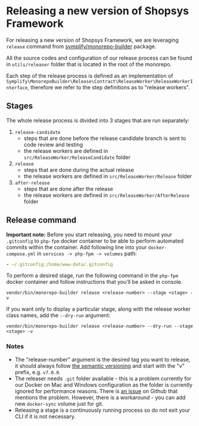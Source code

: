 # Releasing a new version of Shopsys Framework

For releasing a new version of Shopsys Framework, we are leveraging `release` command from [symplify/monorepo-builder](https://github.com/Symplify/MonorepoBuilder) package.

All the source codes and configuration of our release process can be found in `utils/releaser` folder that is located in the root of the monorepo.

Each step of the release process is defined as an implementation of `Symplify\MonorepoBuilder\Release\Contract\ReleaseWorker\ReleaseWorkerInterface`,
therefore we refer to the step definitions as to "release workers".

## Stages

The whole release process is divided into 3 stages that are run separately:

1. `release-candidate`
    - steps that are done before the release candidate branch is sent to code review and testing
    - the release workers are defined in `src/ReleaseWorker/ReleaseCandidate` folder
1. `release`
    - steps that are done during the actual release
    - the release workers are defined in `src/ReleaseWorker/Release` folder
1. `after-release`
    - steps that are done after the release
    - the release workers are defined in `src/ReleaseWorker/AfterRelease` folder


## Release command

**Important note:** Before you start releasing, you need to mount your `.gitconfig` to `php-fpm` docker container
to be able to perform automated commits within the container.
Add following line into your `docker-compose.yml` in `services -> php-fpm -> volumes` path:
```yaml
- ~/.gitconfig:/home/www-data/.gitconfig
```

To perform a desired stage, run the following command in the `php-fpm` docker container and follow instructions that you'll be asked in console.
```
vendor/bin/monorepo-builder release <release-number> --stage <stage> -v
```
If you want only to display a particular stage, along with the release worker class names, add the `--dry-run` argument:
```
vendor/bin/monorepo-builder release <release-number> --dry-run --stage <stage> -v
```

### Notes
- The "release-number" argument is the desired tag you want to release, it should always follow [the semantic versioning](https://semver.org/)
and start with the "v" prefix, e.g. `v7.0.0`.
- The releaser needs `.git` folder available - this is a problem currently for our Docker on Mac and Windows configuration
as the folder is currently ignored for performance reasons.
There is [an issue](https://github.com/shopsys/shopsys/issues/536) on Github that mentions the problem.
However, there is a workaround - you can add new `docker-sync` volume just for git.
- Releasing a stage is a continuously running process so do not exit your CLI if it is not necessary.
